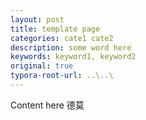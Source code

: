 ```yaml
---
layout: post
title: template page
categories: cate1 cate2
description: some word here
keywords: keyword1, keyword2
original: true
typora-root-url: ..\..\
---
```


Content here
德莫
